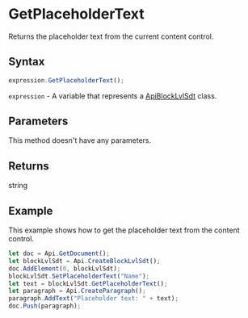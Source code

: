 # GetPlaceholderText

Returns the placeholder text from the current content control.

## Syntax

```javascript
expression.GetPlaceholderText();
```

`expression` - A variable that represents a [ApiBlockLvlSdt](../ApiBlockLvlSdt.md) class.

## Parameters

This method doesn't have any parameters.

## Returns

string

## Example

This example shows how to get the placeholder text from the content control.

```javascript editor-docx
let doc = Api.GetDocument();
let blockLvlSdt = Api.CreateBlockLvlSdt();
doc.AddElement(0, blockLvlSdt);
blockLvlSdt.SetPlaceholderText("Name");
let text = blockLvlSdt.GetPlaceholderText();
let paragraph = Api.CreateParagraph();
paragraph.AddText("Placeholder text: " + text);
doc.Push(paragraph);
```
